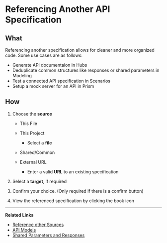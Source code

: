 # Referencing Another API Specification

<!-- REFBUILDER GIF/VIDEO-->

## What

Referencing another specification allows for cleaner and more organized code. Some use cases are as follows:

* Generate API documentaion in Hubs
* Deduplicate common structures like responses or shared parameters in Modeling
* Test a connected API specification in Scenarios
* Setup a mock server for an API in Prism

## How

1.  Choose the **source**

    * This File

    * This Project

      * Select a **file**

    * Shared/Common

    * External URL

      * Enter a valid **URL** to an existing specification

2.  Select a **target**, if required

3.  Confirm your choice. (Only required if there is a confirm button)

4.  View the referenced specification by clicking the book icon

---
**Related Links**

* [Reference other Sources](/documentation/referencing-other-data-sources)
* [API Models](/modeling/modeling-with-openapi/api-models)
* [Shared Parameters and Responses](/modeling/modeling-with-openapi/shared-parameters-and-responses)

